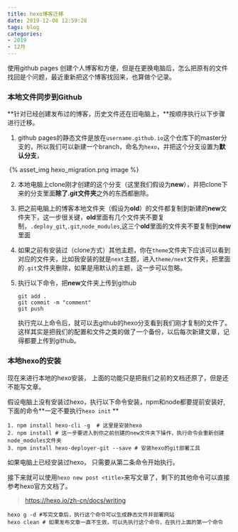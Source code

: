 ```yaml
---
title: hexo博客迁移
date: 2019-12-08 12:59:28
tags: blog
categories:
- 2019
- 12月
---
```


使用github pages 创建个人博客和方便，但是在更换电脑后，怎么把原有的文件找回是个问题，最近重新把这个博客找回来，也算做个记录。

### 本地文件同步到Github

**针对已经创建发布过的博客，历史文件还在旧电脑上，**按顺序执行以下步骤进行迁移。

<!--more-->

1. github pages的静态文件是放在`username.github.io`这个仓库下的master分支的，所以我们可以新建一个branch，命名为`hexo`，并把这个分支设置为**默认分支**，

​     {% asset_img hexo_migration.png image %}

2. 本地电脑上clone刚才创建的这个分支（这里我们假设为**new**），并把clone下来的分支里面**除了.git文件夹**之外的东西都删除。

3. 把之前电脑上的博客本地文件夹（假设为**old**）的文件都复制到新建的**new**文件夹下，这一步很关键，**old**里面有几个文件夹不要复制，`.deploy_git`,`.git`,`node_modules`,这三个**old**里面的文件夹不要复制到**new**里面

4. 如果之前有安装过（clone方式）其他主题，你在`theme`文件夹下应该可以看到对应的文件夹，比如我安装的就是`next`主题，进入`theme/next`文件夹，把里面的`.git`文件夹删除，如果是用默认的主题，这一步可以忽略。

5. 执行以下命令，把**new**文件夹上传到github

   ```git
   git add .
   git commit -m "comment"
   git push
   ```

   执行完以上命令后，就可以去github的hexo分支看到我们刚才复制的文件了。这样其实是把我们的配置和文件之类的做了一个备份，以后每次新建文章，记得都要上传到github。

### 本地hexo的安装

现在来进行本地的hexo安装， 上面的功能只是把我们之前的文档还原了，但是还不能写文章。

假设电脑上没有安装过hexo，执行以下命令安装，npm和node都要提前安装好, 下面的命令**一定不要执行`hexo init` **

```shell
1. npm install hexo-cli -g  # 这里是安装hexo
2. npm install # 这一步要进入到你之前创建的new文件夹下操作，执行命令会重新创建node_modules文件夹
3. npm install hexo-deployer-git --save # 安装hexo的git部署工具
```

如果电脑上已经安装过hexo， 只需要从第二条命令开始执行。

接下来就可以使用`hexo new post <title>`来写文章了，剩下的其他命令可以直接参考hexo官方文档了。

>  https://hexo.io/zh-cn/docs/writing 

```shell
hexo g -d #写完文章后，执行这个命令可以生成静态文件并部署网站
hexo clean # 如果发布文章一直不生效，可以先执行这个命令，在执行上面的第一个命令
```

